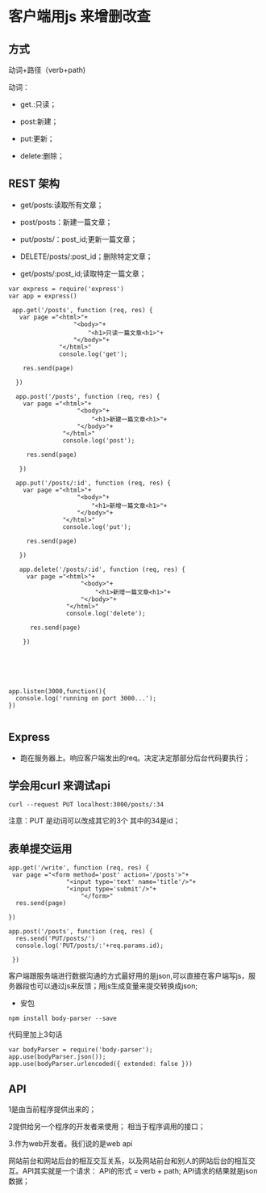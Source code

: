 
# 客户端用js 来增删改查

## 方式

动词+路径（verb+path)

动词：

- get.:只读；

- post:新建；

- put:更新；

- delete:删除；

## REST 架构

- get/posts:读取所有文章；

- post/posts：新建一篇文章；

- put/posts/：post_id;更新一篇文章；

- DELETE/posts/:post_id；删除特定文章；

- get/posts/:post_id;读取特定一篇文章；

```
var express = require('express')
var app = express()

 app.get('/posts', function (req, res) {
   var page ="<html>"+
                  "<body>"+
                      "<h1>只读一篇文章<h1>"+
                  "</body>"+
              "</html>"
              console.log('get');

    res.send(page)

  })

  app.post('/posts', function (req, res) {
    var page ="<html>"+
                   "<body>"+
                       "<h1>新建一篇文章<h1>"+
                   "</body>"+
               "</html>"
               console.log('post');

     res.send(page)

   })

  app.put('/posts/:id', function (req, res) {
    var page ="<html>"+
                   "<body>"+
                       "<h1>新增一篇文章<h1>"+
                   "</body>"+
               "</html>"
               console.log('put');

     res.send(page)

   })

   app.delete('/posts/:id', function (req, res) {
     var page ="<html>"+
                    "<body>"+
                        "<h1>新增一篇文章<h1>"+
                    "</body>"+
                "</html>"
                console.log('delete');

      res.send(page)

    })






app.listen(3000,function(){
  console.log('running on port 3000...');
})


```

## Express

- 跑在服务器上。响应客户端发出的req。决定决定那部分后台代码要执行；

## 学会用curl 来调试api

```
curl --request PUT localhost:3000/posts/:34

```
注意：PUT 是动词可以改成其它的3个 其中的34是id；

## 表单提交运用

```
app.get('/write', function (req, res) {
 var page ="<form method='post' action='/posts'>"+
                "<input type='text' name='title'/>"+
                "<input type='submit'/>"+
                    "</form>"
  res.send(page)

})

app.post('/posts', function (req, res) {
  res.send('PUT/posts/')
  console.log('PUT/posts/:'+req.params.id);

 })

```

客户端跟服务端进行数据沟通的方式最好用的是json,可以直接在客户端写js，服务器段也可以通过js来反馈；用js生成变量来提交转换成json;

- 安包

```
npm install body-parser --save

```
代码里加上3句话

```
var bodyParser = require('body-parser');
app.use(bodyParser.json());
app.use(bodyParser.urlencoded({ extended: false }))

```

## API

1是由当前程序提供出来的；

2提供给另一个程序的开发者来使用；
相当于程序调用的接口；

3.作为web开发者。我们说的是web api

网站前台和网站后台的相互交互关系，以及网站前台和别人的网站后台的相互交互。API其实就是一个请求：
API的形式 = verb + path;
API请求的结果就是json数据；
